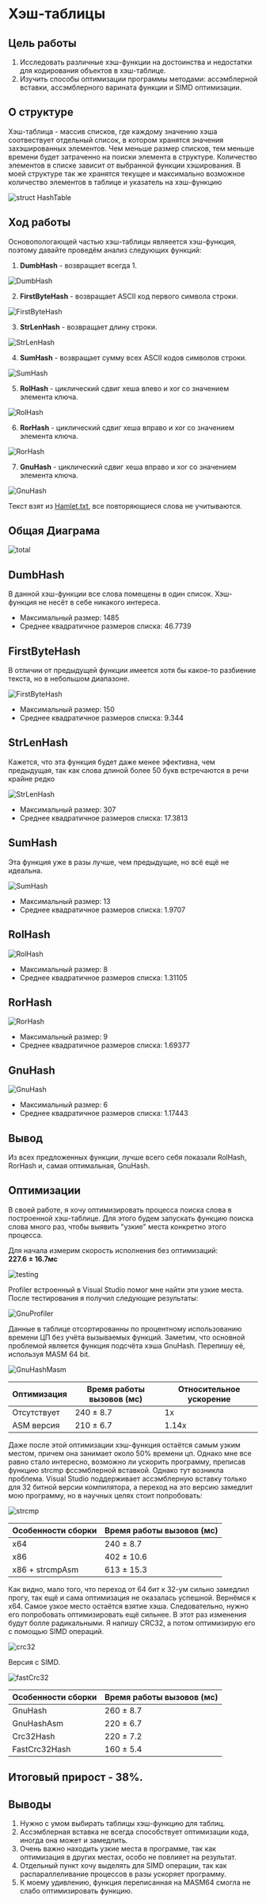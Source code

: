 # Хэш-таблицы


## Цель работы
1. Исследовать различные хэш-функции на достоинства и недостатки для кодирования объектов в хэш-таблице.
2. Изучить способы оптимизации программы методами: ассэмблерной вставки, ассэмблерного варината функции и SIMD оптимизации.

## О структуре
Хэш-таблица - массив списков, где каждому значению хэша соотвествует отдельный список, в котором хранятся значения захэшированных элементов. Чем меньше размер списков, тем меньше времени будет затраченно на поиски элемента в структуре. Количество элементов в списке зависит от выбранной функции хэширования.
В моей структуре так же хранятся текущее и максимально возможное количество элементов в таблице и указатель на хэш-функцию

![struct HashTable](source/HashtTble.jpg)

## Ход работы 
Основопологающей частью хэш-таблицы являеется хэш-функция, поэтому давайте проведём анализ следующих функций:
1. **DumbHash** - возвращает всегда 1.

![DumbHash](source/DumbHash.jpg)

2. **FirstByteHash** - возвращает ASCII код первого символа строки.

![FirstByteHash](source/FirstByteHash.jpg)

3. **StrLenHash** - возвращает длину строки.

![StrLenHash](source/StrLenHash.jpg)

4. **SumHash** - возвращает сумму всех ASCII кодов символов строки.

![SumHash](source/SumHash.jpg)

5. **RolHash** - циклический сдвиг хеша влево и xor со значением элемента ключа.

![RolHash](source/RolHash.jpg)

6. **RorHash** - циклический сдвиг хеша вправо и xor со значением элемента 
ключа.

![RorHash](source/RorHash.jpg)

7. **GnuHash** - циклический сдвиг хеша вправо и xor со значением элемента ключа.

![GnuHash](source/GnuHash.jpg)

Текст взят из [Hamlet.txt](in/input.txt), все повторяющиеся слова не учитываются.

## Общая Диаграма

![total](diagrams/Total.jpg)

## DumbHash
В данной хэш-функции все слова помещены в один список. Хэш-функция не несёт в себе никакого интереса.
- Максимальный размер: 1485
- Среднее квадратичное размеров списка: 46.7739
## FirstByteHash
В отличии от предыдущей функции имеется хотя бы какое-то разбиение текста, но в 
небольшом диапазоне.

![FirstByteHash](diagrams/firstByte.jpg)

- Максимальный размер: 150
- Среднее квадратичное размеров списка: 9.344


## StrLenHash
Кажется, что эта функция будет даже менее эфективна, чем предыдущая, так как слова длиной более 50 букв встречаются в речи крайне редко

![StrLenHash](diagrams/LengthHash.jpg)

- Максимальный размер: 307
- Среднее квадратичное размеров списка: 17.3813

## SumHash

Эта функция уже в разы лучше, чем предыдущие, но всё ещё не идеальна.

![SumHash](diagrams/SumHash.jpg)

- Максимальный размер: 13
- Среднее квадратичное размеров списка: 1.9707

## RolHash

![RolHash](diagrams/RolHash.jpg)

- Максимальный размер: 8
- Среднее квадратичное размеров списка: 1.31105

## RorHash

![RorHash](diagrams/RorHash.jpg)

- Максимальный размер: 9
- Среднее квадратичное размеров списка: 1.69377

## GnuHash

![GnuHash](diagrams/GnuHash.jpg)

- Максимальный размер: 6
- Среднее квадратичное размеров списка: 1.17443

## Вывод

Из всех предложенных функции, лучше всего себя показали RolHash, RorHash и, самая оптимальная, GnuHash.

## Оптимизации

В своей работе, я хочу оптимизировать процесса поиска слова в построенной хэш-таблице. Для этого будем запускать функцию поиска слова много раз, чтобы 
выявить "узкие" места конкретно этого процесса.

Для начала измерим скорость исполнения без оптимизаций:  
**227.6 ± 16.7мс**


![testing](source/testing.jpg)

Profiler встроенный в Visual Studio помог мне найти эти узкие места.
После тестирования я получил следующие результаты:

![GnuProfiler](source/GnuHashProfiler.jpg)

Данные в таблице отсортированны по процентному использованию времени ЦП без учёта вызываемых функций.
Заметим, что основной проблемой является функция подсчёта хэша GnuHash. Перепишу её, используя MASM 64 bit.

![GnuHashMasm](source/GnuHashMasm.png)

|  Оптимизация | Время работы вызовов (мс) | Относительное ускорение |
|---|---|---|
| Отсутствует | 240 ± 8.7 | 1x |
| ASM версия | 210 ± 6.7 | 1.14x |

Даже после этой оптимизации хэш-функция остаётся самым узким местом, причем она занимает около 50% времени цп.
Однако мне все равно стало интересно, возможно ли ускорить программу, преписав функцию strcmp фссэмблерной вставкой. Однако тут возникла проблема. Visual Studio поддерживает ассэмблерную вставку только для 32 битной версии компилятора, а переход на это версию замедлит мою программу, но в научных целях стоит попробовать:

![strcmp](source/strcmpASM.png)

|  Особенности сборки | Время работы вызовов (мс) |
|---|---|
| x64 | 240 ± 8.7 |
| x86 | 402 ± 10.6 |
| x86 + strcmpAsm|  613 ± 15.3 |

Как видно, мало того, что переход от 64 бит к 32-ум сильно замедлил прогу, так ещё и сама оптимизация не оказалась успешной.
Вернёмся к x64.
Самое узкое место остаётся взятие хэша. Следовательно, нужно его попробовать оптимизировать ещё сильнее. В этот раз изменения будут болле радикальными. Я напишу CRC32, а потом оптимизирую его с помощью SIMD операций.

![crc32](source/crc32.png)

Версия с SIMD.

![fastCrc32](source/fastcrc32.png)

|  Особенности сборки | Время работы вызовов (мс) |
|---|---|
| GnuHash | 260 ± 8.7 |
| GnuHashAsm | 220 ± 6.7 |
| Crc32Hash | 220 ± 7.2 |
| FastCrc32Hash| 160 ± 5.4 |

## **Итоговый прирост - 38%.**

## Выводы

1. Нужно с умом выбирать таблицы хэш-функцию для таблиц.
2. Ассэмблерная вставка не всегда способствует оптимизации кода, иногда она может и замедлить.
3. Очень важно находить узкие места в программе, так как оптимизация в других местах, особо не повлияет на результат.
4. Отдельный пункт хочу выделять для SIMD операции, так как распараллеливание процессов в разы ускоряет программу.
5. К моему удивлению, функция переписанная на MASM64 смогла не слабо оптимизировать функцию. 